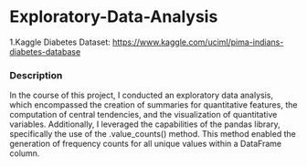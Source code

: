# Exploratory-Data-Analysis
1.Kaggle Diabetes Dataset: https://www.kaggle.com/uciml/pima-indians-diabetes-database

### Description
In the course of this project, I conducted an exploratory data analysis, which encompassed the creation of summaries for quantitative features, the computation of central tendencies, and the visualization of quantitative variables. Additionally, I leveraged the capabilities of the pandas library, specifically the use of the .value_counts() method. This method enabled the generation of frequency counts for all unique values within a DataFrame column.
